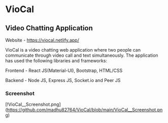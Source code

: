 # VioCal
## Video Chatting Application

Website - https://viocal.netlify.app/

VioCal is a video chatting web application where two people can communicate through video call and text simultaneously. 
The application has used the following libraries and frameworks:

Frontend - React JS(Material-UI), Bootstrap, HTML/CSS

Backend - Node JS, Express JS, Socket.io and Peer JS

### Screenshot

[!VioCal__Screenshot.png] (https://github.com/madhu82764/VioCal/blob/main/VioCal__Screenshot.png)
